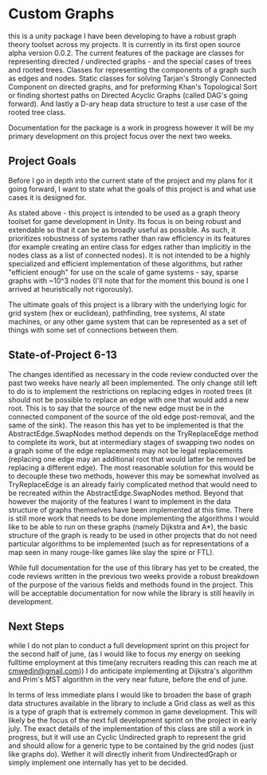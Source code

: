 # Custom Graphs
this is a unity package I have been developing to have a robust graph theory toolset across my projects. It is currently in its first open source alpha version 0.0.2. 
The current features of the package are classes for representing directed / undirected graphs - and the special cases of trees and rooted trees. Classes for representing the components of a graph such as edges and nodes. Static classes for solving Tarjan's Strongly Connected Component on directed graphs, and for preforming Khan's Topological Sort or finding shortest paths on Directed Acyclic Graphs (called DAG's going forward). And lastly a D-ary heap data structure to test a use case of the rooted tree class. 

Documentation for the package is a work in progress however it will be my primary development on this project focus over the next two weeks.

## Project Goals
Before I go in depth into the current state of the project and my plans for it going forward, I want to state what the goals of this project is and what use cases it is designed for. 

As stated above - this project is intended to be used as a graph theory toolset for game development in Unity. Its focus is on being robust and extendable so that it can be as broadly useful as possible. As such, it prioritizes robustness of systems rather than raw efficiency in its features (for example creating an entire class for edges rather than implicitly in the nodes class as a list of connected nodes). It is not intended to be a highly specialized and efficient implementation of these algorithms, but rather "efficient enough" for use on the scale of game systems - say, sparse graphs with ~10^3 nodes (I'll note that for the moment this bound is one I arrived at heuristically not rigorously).

The ultimate goals of this project is a library with the underlying logic for grid system (hex or euclidean), pathfinding, tree systems, AI state machines, or any other game system that can be represented as a set of things with some set of connections between them.  

## State-of-Project 6-13

The changes identified as necessary in the code review conducted over the past two weeks have nearly all been implemented. The only change still left to do is to implement the restrictions on replacing edges in rooted trees (it should not be possible to replace an edge with one that would add a new root. This is to say that the source of the new edge must be in the connected component of the source of the old edge post-removal, and the same of the sink). The reason this has yet to be implemented is that the AbstractEdge.SwapNodes method depends on the TryReplaceEdge method to complete its work, but at intermediary stages of swapping two nodes on a graph some of the edge replacements may not be legal replacements (replacing one edge may an additional root that would latter be removed be replacing a different edge). The most reasonable solution for this would be to decouple these two methods, however this may be somewhat involved as TryReplaceEdge is an already fairly complicated method that would need to be recreated within the AbstractEdge.SwapNodes method. Beyond that however the majority of the features I want to implement in the data structure of graphs themselves have been implemented at this time. There is still more work that needs to be done implementing the algorithms I would like to be able to run on these graphs (namely Dijkstra and A*), the basic structure of the graph is ready to be used in other projects that do not need particular algorithms to be implemented (such as for representations of a map seen in many rouge-like games like slay the spire or FTL). 

While full documentation for the use of this library has yet to be created, the code reviews written in the previous two weeks provide a robust breakdown of the purpose of the various fields and methods found in the project. This will be acceptable documentation for now while the library is still heavily in development. 

## Next Steps

while I do not plan to conduct a full development sprint on this project for the second half of june, (as I would like to focus my energy on seeking fulltime employment at this time(any recruiters reading this can reach me at cmwedin@gmail.com)) I do anticipate implementing at Dijkstra's algorithm and Prim's MST algorithm in the very near future, before the end of june. 

In terms of less immediate plans I would like to broaden the base of graph  data structures available in the library to include a Grid class as well as this is a type of graph that is extremely common in game development. This will likely be the focus of the next full development sprint on the project in early july. The exact details of the implementation of this class are still a work in progress, but it will use an Cyclic Undirected graph to represent the grid and should allow for a generic type to be contained by the grid nodes (just like graphs do). Wether it will directly inherit from UndirectedGraph or simply implement one internally has yet to be decided.    